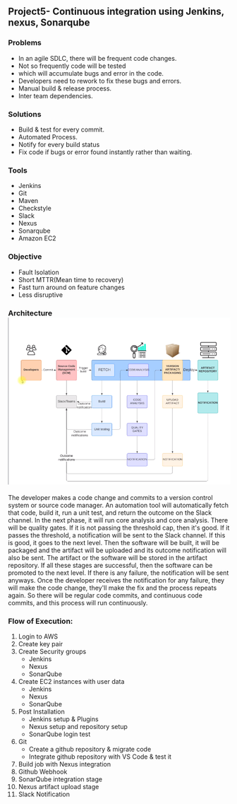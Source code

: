 ## Project5- Continuous integration using Jenkins, nexus, Sonarqube

### Problems

- In an agile SDLC, there will be frequent code changes.
- Not so frequently code will be tested
- which will accumulate bugs and error in the code.
- Developers need to rework to fix these bugs and errors.
- Manual build & release process.
- Inter team dependencies.

### Solutions

- Build & test for every commit.
- Automated Process.
- Notify for every build status
- Fix code if bugs or error found instantly rather than waiting.

### Tools 

- Jenkins
- Git
- Maven
- Checkstyle
- Slack
- Nexus
- Sonarqube
- Amazon EC2

### Objective

- Fault Isolation
- Short MTTR(Mean time to recovery)
- Fast turn around on feature changes
- Less disruptive

### Architecture![Screenshot](image.png)

The developer makes a code change and commits to a version control system or source code manager. An automation tool will automatically fetch that code, build it, run a unit test, and return the outcome on the Slack channel. In the next phase, it will run core analysis and core analysis. There will be quality gates. If it is not passing the threshold cap, then it's good. If it passes the threshold, a notification will be sent to the Slack channel. If this is good, it goes to the next level. Then the software will be built, it will be packaged and the artifact will be uploaded and its outcome notification will also be sent. The artifact or the software will be stored in the artifact repository. If all these stages are successful, then the software can be promoted to the next level. If there is any failure, the notification will be sent anyways. Once the developer receives the notification for any failure, they will make the code change, they'll make the fix and the process repeats again. So there will be regular code commits, and continuous code commits, and this process will run continuously.

### Flow of Execution:

1. Login to AWS
2. Create key pair
3. Create Security groups
   * Jenkins
   * Nexus
   * SonarQube
4. Create EC2 instances with user data
   * Jenkins
   * Nexus
   * SonarQube
5. Post Installation
   * Jenkins setup & Plugins
   * Nexus setup and repository setup
   * SonarQube login test
6. Git
   * Create a github repository & migrate code
   * Integrate github repository with VS Code & test it
7. Build job with Nexus integration
8. Github Webhook
9. SonarQube integration stage
10. Nexus artifact upload stage
11. Slack Notification
